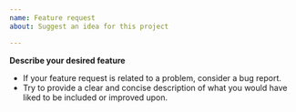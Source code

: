 ```yaml
---
name: Feature request
about: Suggest an idea for this project

---
```


**Describe your desired feature**
 - If your feature request is related to a problem, consider a bug report.
 - Try to provide a clear and concise description of what you would have liked to be included or improved upon.
